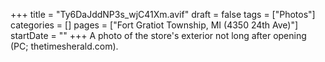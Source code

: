 +++
title = "Ty6DaJddNP3s_wjC41Xm.avif"
draft = false
tags = ["Photos"]
categories = []
pages = ["Fort Gratiot Township, MI (4350 24th Ave)"]
startDate = ""
+++
A photo of the store's exterior not long after opening (PC; thetimesherald.com).

